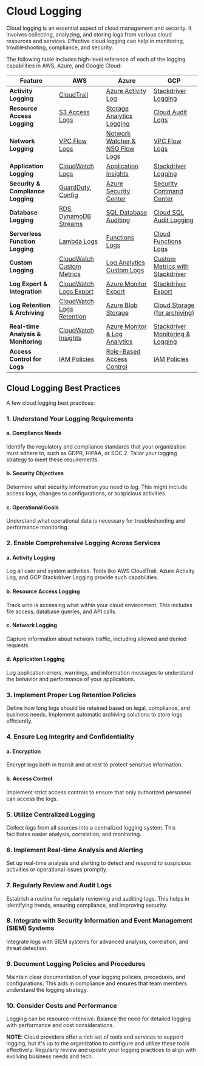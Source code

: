# Cloud Logging
Cloud logging is an essential aspect of cloud management and security. It involves collecting, analyzing, and storing logs from various cloud resources and services. Effective cloud logging can help in monitoring, troubleshooting, compliance, and security.

The following table includes high-level reference of each of the logging capabilities in AWS, Azure, and Google Cloud:

| Feature                          | AWS                                                                 | Azure                                                                                      | GCP                                                                                     |
|----------------------------------|---------------------------------------------------------------------|--------------------------------------------------------------------------------------------|-----------------------------------------------------------------------------------------|
| **Activity Logging**             | [CloudTrail](https://aws.amazon.com/cloudtrail/)                     | [Azure Activity Log](https://docs.microsoft.com/en-us/azure/azure-monitor/platform/activity-log) | [Stackdriver Logging](https://cloud.google.com/logging)                                  |
| **Resource Access Logging**      | [S3 Access Logs](https://docs.aws.amazon.com/AmazonS3/latest/dev/ServerLogs.html) | [Storage Analytics Logging](https://docs.microsoft.com/en-us/azure/storage/common/storage-analytics-logging) | [Cloud Audit Logs](https://cloud.google.com/logging/docs/audit)                          |
| **Network Logging**              | [VPC Flow Logs](https://docs.aws.amazon.com/vpc/latest/userguide/flow-logs.html) | [Network Watcher & NSG Flow Logs](https://docs.microsoft.com/en-us/azure/network-watcher/network-watcher-nsg-flow-logging-overview) | [VPC Flow Logs](https://cloud.google.com/vpc/docs/using-flow-logs)                       |
| **Application Logging**          | [CloudWatch Logs](https://docs.aws.amazon.com/AmazonCloudWatch/latest/logs/WhatIsCloudWatchLogs.html) | [Application Insights](https://docs.microsoft.com/en-us/azure/azure-monitor/app/app-insights-overview) | [Stackdriver Logging](https://cloud.google.com/logging)                                  |
| **Security & Compliance Logging**| [GuardDuty](https://aws.amazon.com/guardduty/), [Config](https://aws.amazon.com/config/) | [Azure Security Center](https://azure.microsoft.com/en-us/services/security-center/)     | [Security Command Center](https://cloud.google.com/security-command-center)              |
| **Database Logging**             | [RDS](https://docs.aws.amazon.com/AmazonRDS/latest/UserGuide/USER_LogAccess.html), [DynamoDB Streams](https://docs.aws.amazon.com/amazondynamodb/latest/developerguide/Streams.html) | [SQL Database Auditing](https://docs.microsoft.com/en-us/azure/azure-sql/database/auditing-overview) | [Cloud SQL Audit Logging](https://cloud.google.com/sql/docs/mysql/audit-logging)         |
| **Serverless Function Logging**  | [Lambda Logs](https://docs.aws.amazon.com/lambda/latest/dg/monitoring-cloudwatchlogs.html) | [Functions Logs](https://docs.microsoft.com/en-us/azure/azure-functions/functions-monitoring) | [Cloud Functions Logs](https://cloud.google.com/functions/docs/monitoring/logging)       |
| **Custom Logging**               | [CloudWatch Custom Metrics](https://docs.aws.amazon.com/AmazonCloudWatch/latest/monitoring/publishingMetrics.html) | [Log Analytics Custom Logs](https://docs.microsoft.com/en-us/azure/azure-monitor/platform/data-sources-custom-logs) | [Custom Metrics with Stackdriver](https://cloud.google.com/monitoring/custom-metrics)     |
| **Log Export & Integration**     | [CloudWatch Logs Export](https://docs.aws.amazon.com/AmazonCloudWatch/latest/logs/S3ExportTasks.html) | [Azure Monitor Export](https://docs.microsoft.com/en-us/azure/azure-monitor/platform/export-logs) | [Stackdriver Export](https://cloud.google.com/logging/docs/export)                       |
| **Log Retention & Archiving**    | [CloudWatch Logs Retention](https://docs.aws.amazon.com/AmazonCloudWatch/latest/logs/Working-with-log-groups-and-streams.html#SettingLogRetention) | [Azure Blob Storage](https://docs.microsoft.com/en-us/azure/storage/blobs/storage-blob-storage-tiers) | [Cloud Storage (for archiving)](https://cloud.google.com/storage/archival)               |
| **Real-time Analysis & Monitoring**| [CloudWatch Insights](https://docs.aws.amazon.com/AmazonCloudWatch/latest/logs/AnalyzingLogData.html) | [Azure Monitor & Log Analytics](https://docs.microsoft.com/en-us/azure/azure-monitor/log-query/log-query-overview) | [Stackdriver Monitoring & Logging](https://cloud.google.com/stackdriver/)                |
| **Access Control for Logs**      | [IAM Policies](https://docs.aws.amazon.com/IAM/latest/UserGuide/introduction_access-management.html) | [Role-Based Access Control](https://docs.microsoft.com/en-us/azure/role-based-access-control/overview) | [IAM Policies](https://cloud.google.com/iam/docs/overview)                               |

## Cloud Logging Best Practices

A few cloud logging best practices:

### 1. **Understand Your Logging Requirements**

#### a. Compliance Needs
Identify the regulatory and compliance standards that your organization must adhere to, such as GDPR, HIPAA, or SOC 2. Tailor your logging strategy to meet these requirements.

#### b. Security Objectives
Determine what security information you need to log. This might include access logs, changes to configurations, or suspicious activities.

#### c. Operational Goals
Understand what operational data is necessary for troubleshooting and performance monitoring.

### 2. **Enable Comprehensive Logging Across Services**

#### a. Activity Logging
Log all user and system activities. Tools like AWS CloudTrail, Azure Activity Log, and GCP Stackdriver Logging provide such capabilities.

#### b. Resource Access Logging
Track who is accessing what within your cloud environment. This includes file access, database queries, and API calls.

#### c. Network Logging
Capture information about network traffic, including allowed and denied requests.

#### d. Application Logging
Log application errors, warnings, and information messages to understand the behavior and performance of your applications.

### 3. **Implement Proper Log Retention Policies**

Define how long logs should be retained based on legal, compliance, and business needs. Implement automatic archiving solutions to store logs efficiently.

### 4. **Ensure Log Integrity and Confidentiality**

#### a. Encryption
Encrypt logs both in transit and at rest to protect sensitive information.

#### b. Access Control
Implement strict access controls to ensure that only authorized personnel can access the logs.

### 5. **Utilize Centralized Logging**

Collect logs from all sources into a centralized logging system. This facilitates easier analysis, correlation, and monitoring.

### 6. **Implement Real-time Analysis and Alerting**

Set up real-time analysis and alerting to detect and respond to suspicious activities or operational issues promptly.

### 7. **Regularly Review and Audit Logs**

Establish a routine for regularly reviewing and auditing logs. This helps in identifying trends, ensuring compliance, and improving security.

### 8. **Integrate with Security Information and Event Management (SIEM) Systems**

Integrate logs with SIEM systems for advanced analysis, correlation, and threat detection.

### 9. **Document Logging Policies and Procedures**

Maintain clear documentation of your logging policies, procedures, and configurations. This aids in compliance and ensures that team members understand the logging strategy.

### 10. **Consider Costs and Performance**

Logging can be resource-intensive. Balance the need for detailed logging with performance and cost considerations.

**NOTE**: Cloud providers offer a rich set of tools and services to support logging, but it's up to the organization to configure and utilize these tools effectively. Regularly review and update your logging practices to align with evolving business needs and tech.
